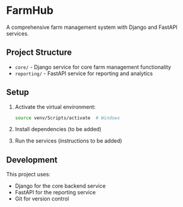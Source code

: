 # FarmHub

A comprehensive farm management system with Django and FastAPI services.

## Project Structure

- `core/` - Django service for core farm management functionality
- `reporting/` - FastAPI service for reporting and analytics

## Setup

1. Activate the virtual environment:
   ```bash
   source venv/Scripts/activate  # Windows
   ```

2. Install dependencies (to be added)

3. Run the services (instructions to be added)

## Development

This project uses:
- Django for the core backend service
- FastAPI for the reporting service
- Git for version control
